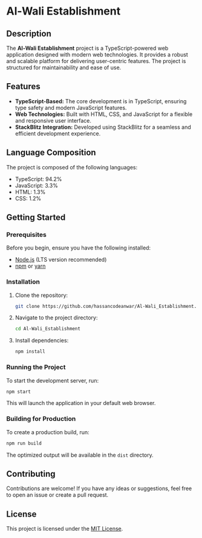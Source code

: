 # Al-Wali Establishment

## Description

The **Al-Wali Establishment** project is a TypeScript-powered web application designed with modern web technologies. It provides a robust and scalable platform for delivering user-centric features. The project is structured for maintainability and ease of use.

## Features

- **TypeScript-Based:** The core development is in TypeScript, ensuring type safety and modern JavaScript features.
- **Web Technologies:** Built with HTML, CSS, and JavaScript for a flexible and responsive user interface.
- **StackBlitz Integration:** Developed using StackBlitz for a seamless and efficient development experience.

## Language Composition

The project is composed of the following languages:
- TypeScript: 94.2%
- JavaScript: 3.3%
- HTML: 1.3%
- CSS: 1.2%

## Getting Started

### Prerequisites

Before you begin, ensure you have the following installed:
- [Node.js](https://nodejs.org/) (LTS version recommended)
- [npm](https://www.npmjs.com/) or [yarn](https://yarnpkg.com/)

### Installation

1. Clone the repository:
   ```bash
   git clone https://github.com/hassancodeanwar/Al-Wali_Establishment.git
   ```

2. Navigate to the project directory:
   ```bash
   cd Al-Wali_Establishment
   ```

3. Install dependencies:
   ```bash
   npm install
   ```

### Running the Project

To start the development server, run:
```bash
npm start
```
This will launch the application in your default web browser.

### Building for Production

To create a production build, run:
```bash
npm run build
```
The optimized output will be available in the `dist` directory.

## Contributing

Contributions are welcome! If you have any ideas or suggestions, feel free to open an issue or create a pull request.

## License

This project is licensed under the [MIT License](LICENSE).

